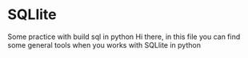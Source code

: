 # SQLlite
Some practice with build sql in python
Hi there,
in this file you can find some general tools when you works with SQLlite in python
